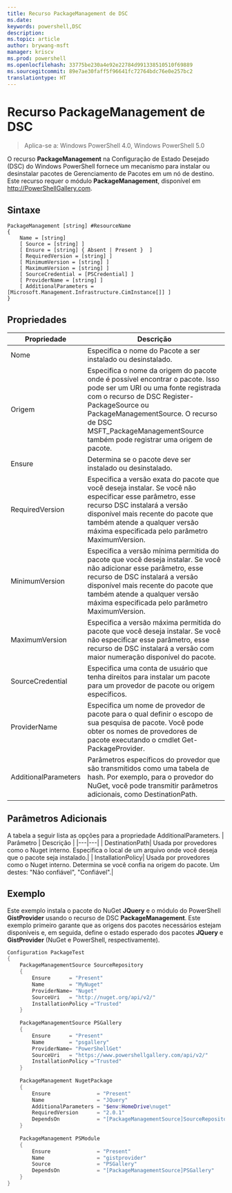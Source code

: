 ```yaml
---
title: Recurso PackageManagement de DSC
ms.date: 
keywords: powershell,DSC
description: 
ms.topic: article
author: brywang-msft
manager: kriscv
ms.prod: powershell
ms.openlocfilehash: 33775be230a4e92e22784d991338510510f69889
ms.sourcegitcommit: 89e7ae30faff5f96641fc72764bdc76e0e257bc2
translationtype: HT
---
```

# <a name="dsc-packagemanagement-resource"></a>Recurso PackageManagement de DSC

> Aplica-se a: Windows PowerShell 4.0, Windows PowerShell 5.0

O recurso **PackageManagement** na Configuração de Estado Desejado (DSC) do Windows PowerShell fornece um mecanismo para instalar ou desinstalar pacotes de Gerenciamento de Pacotes em um nó de destino. Este recurso requer o módulo **PackageManagement**, disponível em http://PowerShellGallery.com.

## <a name="syntax"></a>Sintaxe

```
PackageManagement [string] #ResourceName
{
    Name = [string]
    [ Source = [string] ]
    [ Ensure = [string] { Absent | Present }  ]
    [ RequiredVersion = [string] ]
    [ MinimumVersion = [string] ]
    [ MaximumVersion = [string] ]
    [ SourceCredential = [PSCredential] ]
    [ ProviderName = [string] ]
    [ AdditionalParameters = [Microsoft.Management.Infrastructure.CimInstance[]] ]
}
```

## <a name="properties"></a>Propriedades
|  Propriedade  |  Descrição   | 
|---|---| 
| Nome| Especifica o nome do Pacote a ser instalado ou desinstalado.| 
| Origem| Especifica o nome da origem do pacote onde é possível encontrar o pacote. Isso pode ser um URI ou uma fonte registrada com o recurso de DSC Register-PackageSource ou PackageManagementSource. O recurso de DSC MSFT_PackageManagementSource também pode registrar uma origem de pacote.| 
| Ensure| Determina se o pacote deve ser instalado ou desinstalado.| 
| RequiredVersion| Especifica a versão exata do pacote que você deseja instalar. Se você não especificar esse parâmetro, esse recurso DSC instalará a versão disponível mais recente do pacote que também atende a qualquer versão máxima especificada pelo parâmetro MaximumVersion.| 
| MinimumVersion| Especifica a versão mínima permitida do pacote que você deseja instalar. Se você não adicionar esse parâmetro, esse recurso de DSC instalará a versão disponível mais recente do pacote que também atende a qualquer versão máxima especificada pelo parâmetro MaximumVersion.| 
| MaximumVersion| Especifica a versão máxima permitida do pacote que você deseja instalar. Se você não especificar esse parâmetro, esse recurso de DSC instalará a versão com maior numeração disponível do pacote.| 
| SourceCredential | Especifica uma conta de usuário que tenha direitos para instalar um pacote para um provedor de pacote ou origem específicos.| 
| ProviderName| Especifica um nome de provedor de pacote para o qual definir o escopo de sua pesquisa de pacote. Você pode obter os nomes de provedores de pacote executando o cmdlet Get-PackageProvider.| 
| AdditionalParameters| Parâmetros específicos do provedor que são transmitidos como uma tabela de hash. Por exemplo, para o provedor do NuGet, você pode transmitir parâmetros adicionais, como DestinationPath.| 

## <a name="additional-parameters"></a>Parâmetros Adicionais
A tabela a seguir lista as opções para a propriedade AdditionalParameters.
|  Parâmetro  | Descrição   | 
|---|---|
| DestinationPath| Usada por provedores como o Nuget interno. Especifica o local de um arquivo onde você deseja que o pacote seja instalado.|
| InstallationPolicy| Usada por provedores como o Nuget interno. Determina se você confia na origem do pacote. Um destes: "Não confiável", "Confiável".|

## <a name="example"></a>Exemplo

Este exemplo instala o pacote do NuGet **JQuery** e o módulo do PowerShell **GistProvider** usando o recurso de DSC **PackageManagement**. Este exemplo primeiro garante que as origens dos pacotes necessários estejam disponíveis e, em seguida, define o estado esperado dos pacotes **JQuery** e **GistProvider** (NuGet e PowerShell, respectivamente).

```powershell
Configuration PackageTest
{    
    PackageManagementSource SourceRepository 
    { 
        Ensure      = "Present" 
        Name        = "MyNuget" 
        ProviderName= "Nuget" 
        SourceUri   = "http://nuget.org/api/v2/"   
        InstallationPolicy ="Trusted" 
    }    
    
    PackageManagementSource PSGallery 
    { 
        Ensure      = "Present" 
        Name        = "psgallery" 
        ProviderName= "PowerShellGet" 
        SourceUri   = "https://www.powershellgallery.com/api/v2/"   
        InstallationPolicy ="Trusted" 
    } 
          
    PackageManagement NugetPackage 
    { 
        Ensure               = "Present"  
        Name                 = "JQuery"
        AdditionalParameters = "$env:HomeDrive\nuget"
        RequiredVersion      = "2.0.1" 
        DependsOn            = "[PackageManagementSource]SourceRepository" 
    }
    
    PackageManagement PSModule 
    { 
        Ensure               = "Present"  
        Name                 = "gistprovider"
        Source               = "PSGallery"
        DependsOn            = "[PackageManagementSource]PSGallery" 
    }
}
```